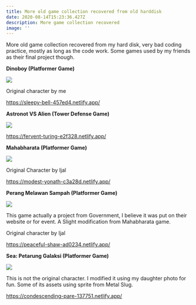 ```yaml
---
title: More old game collection recovered from old harddisk
date: 2020-08-14T15:23:36.427Z
description: More game collection recovered
image: ''
---
```

More old game collection recovered from my hard disk, very bad coding practice, mostly as long as the code work. Some games used by my friends as their final project though.

**Dinoboy (Platformer Game)** 

![](img/screen-shot-2020-08-14-at-4.27.19-pm.png)

Original character by me



<https://sleepy-bell-457ed4.netlify.app/>



**Astronot VS Alien (Tower Defense Game)**

![](img/screen-shot-2020-08-14-at-4.30.51-pm.png)

<https://fervent-turing-e2f328.netlify.app/>



**Mahabharata (Platformer Game)**

![](img/screen-shot-2020-08-14-at-4.33.07-pm.png)

Original Character by Ijal

<https://modest-yonath-c3a28d.netlify.app/>



**Perang Melawan Sampah (Platformer Game)**

![](img/screen-shot-2020-08-14-at-4.34.42-pm.png)

This game actually a project from Government, I believe it was put on their website or for event. A Slight modification from Mahabharata game.

Original character by Ijal

<https://peaceful-shaw-ad0234.netlify.app/>



**Sea: Petarung Galaksi (Platformer Game)**

![](img/screen-shot-2020-08-14-at-4.36.35-pm.png)

This is not the original character. I modified it using my daughter photo for fun. Some of its assets using sprite from Metal Slug.

<https://condescending-pare-137751.netlify.app/>